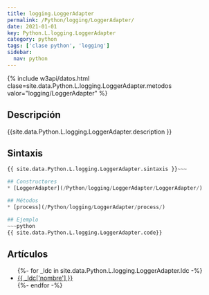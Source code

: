 ```yaml
---
title: logging.LoggerAdapter
permalink: /Python/logging/LoggerAdapter/
date: 2021-01-01
key: Python.L.logging.LoggerAdapter
category: python
tags: ['clase python', 'logging']
sidebar: 
  nav: python
---
```


{% include w3api/datos.html clase=site.data.Python.L.logging.LoggerAdapter.metodos valor="logging/LoggerAdapter" %}

## Descripción
{{site.data.Python.L.logging.LoggerAdapter.description }}

## Sintaxis
~~~python
{{ site.data.Python.L.logging.LoggerAdapter.sintaxis }}~~~

## Constructores
* [LoggerAdapter](/Python/logging/LoggerAdapter/LoggerAdapter/)

## Métodos
* [process](/Python/logging/LoggerAdapter/process/)

## Ejemplo
~~~python
{{ site.data.Python.L.logging.LoggerAdapter.code}}
~~~

## Artículos
<ul>
{%- for _ldc in site.data.Python.L.logging.LoggerAdapter.ldc -%}
   <li>
       <a href="{{_ldc['url'] }}">{{ _ldc['nombre'] }}</a>
   </li>
{%- endfor -%}
</ul>
